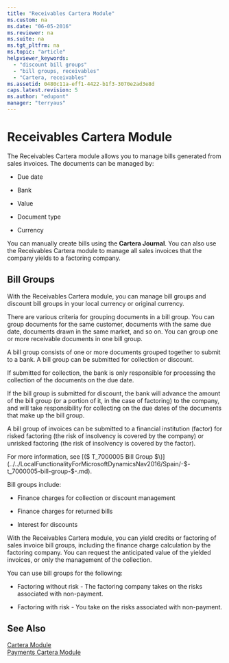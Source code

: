 ```yaml
---
title: "Receivables Cartera Module"
ms.custom: na
ms.date: "06-05-2016"
ms.reviewer: na
ms.suite: na
ms.tgt_pltfrm: na
ms.topic: "article"
helpviewer_keywords: 
  - "discount bill groups"
  - "bill groups, receivables"
  - "Cartera, receivables"
ms.assetid: 0480c11a-eff1-4422-b1f3-3070e2ad3e8d
caps.latest.revision: 5
ms.author: "edupont"
manager: "terryaus"
---
```

# Receivables Cartera Module
The Receivables Cartera module allows you to manage bills generated from sales invoices. The documents can be managed by:  
  
-   Due date  
  
-   Bank  
  
-   Value  
  
-   Document type  
  
-   Currency  
  
 You can manually create bills using the **Cartera Journal**. You can also use the Receivables Cartera module to manage all sales invoices that the company yields to a factoring company.  
  
## Bill Groups  
 With the Receivables Cartera module, you can manage bill groups and discount bill groups in your local currency or original currency.  
  
 There are various criteria for grouping documents in a bill group. You can group documents for the same customer, documents with the same due date, documents drawn in the same market, and so on. You can group one or more receivable documents in one bill group.  
  
 A bill group consists of one or more documents grouped together to submit to a bank. A bill group can be submitted for collection or discount.  
  
 If submitted for collection, the bank is only responsible for processing the collection of the documents on the due date.  
  
 If the bill group is submitted for discount, the bank will advance the amount of the bill group \(or a portion of it, in the case of factoring\) to the company, and will take responsibility for collecting on the due dates of the documents that make up the bill group.  
  
 A bill group of invoices can be submitted to a financial institution \(factor\) for risked factoring \(the risk of insolvency is covered by the company\) or unrisked factoring \(the risk of insolvency is covered by the factor\).  
  
 For more information, see [\($ T\_7000005 Bill Group $\)](../../LocalFunctionalityForMicrosoftDynamicsNav2016/Spain/-$-t_7000005-bill-group-$-.md).  
  
 Bill groups include:  
  
-   Finance charges for collection or discount management  
  
-   Finance charges for returned bills  
  
-   Interest for discounts  
  
 With the Receivables Cartera module, you can yield credits or factoring of sales invoice bill groups, including the finance charge calculation by the factoring company. You can request the anticipated value of the yielded invoices, or only the management of the collection.  
  
 You can use bill groups for the following:  
  
-   Factoring without risk \- The factoring company takes on the risks associated with non\-payment.  
  
-   Factoring with risk \- You take on the risks associated with non\-payment.  
  
## See Also  
 [Cartera Module](../../LocalFunctionalityForMicrosoftDynamicsNav2016/Spain/cartera-module.md)   
 [Payments Cartera Module](../../LocalFunctionalityForMicrosoftDynamicsNav2016/Spain/payments-cartera-module.md)